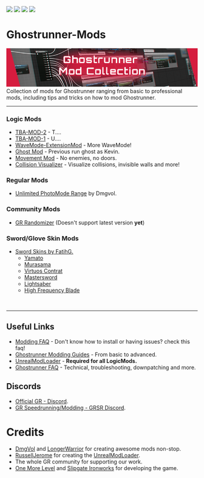 ![](https://img.shields.io/badge/Dharma-MODDED-green) [![](https://img.shields.io/badge/Discord-GRSR-%237289da)](https://discord.com/invite/eZRz3Q5) [![](https://img.shields.io/badge/Discord-discord.gg/ghostrunner-%237289da)](https://discord.gg/ghostrunner) 
[![](https://img.shields.io/badge/Guide-How%20to%20Mod-orange)](https://github.com/Dmgvol/GR_Guides)
# Ghostrunner-Mods
![](Images/banner.png)</br>
Collection of mods for Ghostrunner ranging from basic to professional mods, including tips and tricks on how to mod Ghostrunner.

---

### Logic Mods
- [TBA-MOD-2]() - T....
- [TBA-MOD-1]() - U....
- [WaveMode-ExtensionMod](./LogicMods/WaveMod/wavemod.md) - More WaveMode!
- [Ghost Mod](./LogicMods/GhostMod/ghostmod.md) - Previous run ghost as Kevin.
- [Movement Mod](./LogicMods/MovementMod/movementmod.md) - No enemies, no doors.
- [Collision Visualizer](./LogicMods/VisualizerMod/VisualizerMod.md) - Visualize collisions, invisible walls and more!


### Regular Mods
- [Unlimited PhotoMode Range](RegularMods/PhotoModeExtended_P.pak) by Dmgvol.


### Community Mods
- [GR Randomizer](https://github.com/Dmgvol/GhostrunnerRNG) (Doesn't support latest version **yet**)

### Sword/Glove Skin Mods
- [Sword Skins by FatihG.](./RegularMods/FatihG%20Mods/FatihG-Mods.md/)
  - [Yamato](https://github.com/Dmgvol/Ghostrunner-Mods/blob/main/RegularMods/FatihG%20Mods/FatihG-Mods.md#yamato)
  - [Murasama](https://github.com/Dmgvol/Ghostrunner-Mods/blob/main/RegularMods/FatihG%20Mods/FatihG-Mods.md#murasama)
  - [Virtuos Contrat](https://github.com/Dmgvol/Ghostrunner-Mods/blob/main/RegularMods/FatihG%20Mods/FatihG-Mods.md#virtuos-contrat)
  - [Mastersword](https://github.com/Dmgvol/Ghostrunner-Mods/blob/main/RegularMods/FatihG%20Mods/FatihG-Mods.md#mastersword)
  - [Lightsaber](https://github.com/Dmgvol/Ghostrunner-Mods/blob/main/RegularMods/FatihG%20Mods/FatihG-Mods.md#lightsaber)
  - [High Frequency Blade](https://github.com/Dmgvol/Ghostrunner-Mods/blob/main/RegularMods/FatihG%20Mods/FatihG-Mods.md#lightsaber)

</br>

---


## Useful Links
- [Modding FAQ](./modding-faq.md) - Don't know how to install or having issues? check this faq!
- [Ghostrunner Modding Guides](https://github.com/Dmgvol/GR_Guides) - From basic to advanced.
- [UnrealModLoader](https://github.com/RussellJerome/UnrealModLoader) - **Required for all LogicMods.**
- [Ghostrunner FAQ](https://github.com/Kellegram/Ghostrunner_faq) - Technical, troubleshooting, downpatching and more.

## Discords
- [Official GR - Discord](discord.gg/Ghostrunner).
- [GR Speedrunning/Modding - GRSR Discord](discord.gg/gYGgtzC5s2).


# Credits
- [DmgVol](https://github.com/Dmgvol/) and [LongerWarrior](https://github.com/longerwarrior/) for creating awesome mods non-stop.
- [RussellJerome]() for creating the [UnrealModLoader](https://github.com/RussellJerome/UnrealModLoader).
- The whole GR community for supporting our work.
- [One More Level](https://www.omlgames.com/en/home/) and [Slipgate Ironworks](http://slipgate-ironworks.com/) for developing the game.
